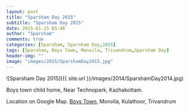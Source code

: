 ```yaml
---
layout: post
title: "Sparsham Day 2015"
subtitle: "Sparsham Day 2015"
date: 2015-01-15 03:48
author: "Sparsham"
comments: true
categories: [Sparsham, Sparsham Day,2015]
tags: [Sparsham, Boys Town, Monvila, Trivandrum,Sparsham Day]
header-img: ""
image: "images/2015/SparshamDay2015.jpg"
---
```


![Sparsham Day 2015]({{ site.url }}/images/2014/SparshamDay2014.jpg) 


Boys town child home,
Near Technopark, Kazhakottam.

Location on Google Map. [Boys Town], Monvila, Kulathoor, Trivandrum

[Boys Town]: https://www.google.co.in/maps/place/Boys+Town/@8.5434282,76.895425,15z/data=!4m2!3m1!1s0x3b05bebfd968ba99:0x38d1cc37e03bf1e8 

